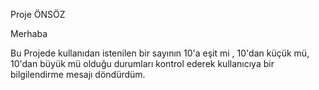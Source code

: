 Proje ÖNSÖZ

Merhaba 

Bu Projede kullanıdan istenilen bir sayının 10'a eşit mi , 10'dan küçük mü, 10'dan büyük mü olduğu durumları kontrol ederek kullanıcıya bir bilgilendirme mesajı döndürdüm.
